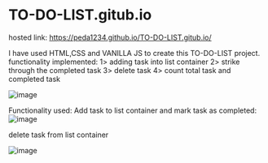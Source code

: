 # TO-DO-LIST.gitub.io
hosted link: https://peda1234.github.io/TO-DO-LIST.gitub.io/

I have used HTML,CSS and VANILLA JS to create this TO-DO-LIST project. 
functionality implemented:
1> adding task into list container
2> strike through the completed task
3> delete task
4> count total task and completed task 

![image](https://github.com/peda1234/TO-DO-LIST.gitub.io/assets/51137065/7d37e28e-a5a0-43ff-b297-3190faeb1b70)

Functionality used:
Add task to list container and mark task as completed:
![image](https://github.com/peda1234/TO-DO-LIST.gitub.io/assets/51137065/e0e43e3c-7b15-4ee4-9523-98ec979d769e)

delete task from list container


![image](https://github.com/peda1234/TO-DO-LIST.gitub.io/assets/51137065/bbef8e32-9598-450d-853e-bd78078fd668)







